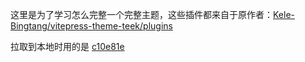 这里是为了学习怎么完整一个完整主题，这些插件都来自于原作者：[Kele-Bingtang/vitepress-theme-teek/plugins](https://github.com/Kele-Bingtang/vitepress-theme-teek/tree/main/plugins)

拉取到本地时用的是 [c10e81e](https://github.com/Kele-Bingtang/vitepress-theme-teek/tree/c10e81e4625da682c1ef1843823b5b528f090e09)
